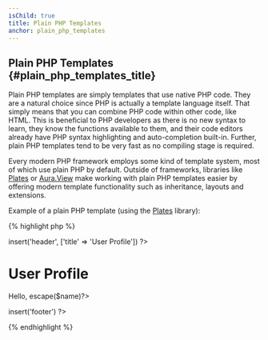 ```yaml
---
isChild: true
title: Plain PHP Templates
anchor: plain_php_templates
---
```


## Plain PHP Templates {#plain_php_templates_title}

Plain PHP templates are simply templates that use native PHP code. They are a natural choice since PHP is actually a
template language itself. That simply means that you can combine PHP code within other code, like HTML. This is
beneficial to PHP developers as there is no new syntax to learn, they know the functions available to them, and their
code editors already have PHP syntax highlighting and auto-completion built-in. Further, plain PHP templates tend to be
very fast as no compiling stage is required.

Every modern PHP framework employs some kind of template system, most of which use plain PHP by default. Outside of
frameworks, libraries like [Plates](http://platesphp.com/) or [Aura.View](https://github.com/auraphp/Aura.View) make
working with plain PHP templates easier by offering modern template functionality such as inheritance, layouts and
extensions.

Example of a plain PHP template (using the [Plates](http://platesphp.com/) library):

{% highlight php %}
<?php $this->insert('header', ['title' => 'User Profile']) ?>

<h1>User Profile</h1>
<p>Hello, <?=$this->escape($name)?></p>

<?php $this->insert('footer') ?>
{% endhighlight %}

